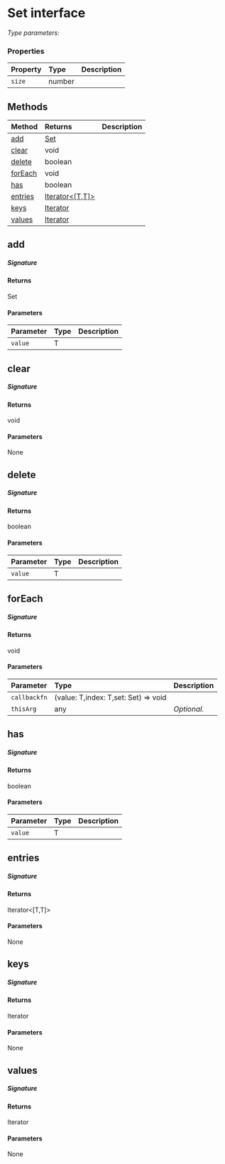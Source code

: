 # Set <T> interface



_Type parameters: <T>_






### Properties

| Property	   | Type	| Description|
|:-------------|:-------|:-----------|
|`size`      | number |  |




## Methods

| Method	   |  Returns	| Description|
|:-------------|:-------|:-----------|
|[add](#add~7r2c9)      | [Set<T>](Set.md) |  |
|[clear](#clear~n1pq9)      | void |  |
|[delete](#delete~hwgq9)      | boolean |  |
|[forEach](#foreach~jqfq9)      | void |  |
|[has](#has~mnoc9)      | boolean |  |
|[entries](#entries~fmli9)      | [Iterator<[T,T]>](Iterator.md) |  |
|[keys](#keys~5ysm9)      | [Iterator<T>](Iterator.md) |  |
|[values](#values~bdxe9)      | [Iterator<T>](Iterator.md) |  |



## add



##### Signature

#### Returns
Set<T>

#### Parameters


| Parameter	   | Type    | Description |
|:-------------|:---------------|:------------|
| `value`    | T |  |


## clear



##### Signature

#### Returns
void

#### Parameters
None


## delete



##### Signature

#### Returns
boolean

#### Parameters


| Parameter	   | Type    | Description |
|:-------------|:---------------|:------------|
| `value`    | T |  |


## forEach



##### Signature

#### Returns
void

#### Parameters


| Parameter	   | Type    | Description |
|:-------------|:---------------|:------------|
| `callbackfn`    | (value: T,index: T,set: Set<T>) => void |  |
| `thisArg`    | any | _Optional._ |


## has



##### Signature

#### Returns
boolean

#### Parameters


| Parameter	   | Type    | Description |
|:-------------|:---------------|:------------|
| `value`    | T |  |


## entries



##### Signature

#### Returns
Iterator<[T,T]>

#### Parameters
None


## keys



##### Signature

#### Returns
Iterator<T>

#### Parameters
None


## values



##### Signature

#### Returns
Iterator<T>

#### Parameters
None

